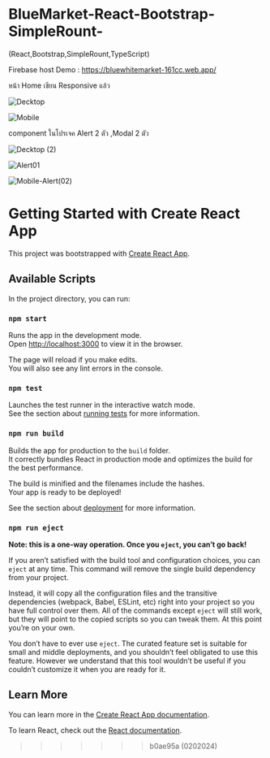 
# BlueMarket-React-Bootstrap-SimpleRount-
(React,Bootstrap,SimpleRount,TypeScript)



Firebase host 
Demo : https://bluewhitemarket-161cc.web.app/

หน้า Home เขียน Responsive แล้ว

![Decktop](https://github.com/KhunThynne/BlueMarket-React-Bootstrap-SimpleRount-/assets/88494232/19960cec-fc62-4a9e-b79e-fb66a3faaa80)


![Mobile](https://github.com/KhunThynne/BlueMarket-React-Bootstrap-SimpleRount-/assets/88494232/57f18171-3429-42e6-b4de-7a5eae176a87)



component ในโปรเจค Alert 2 ตัว ,Modal 2 ตัว

![Decktop (2)](https://github.com/KhunThynne/BlueMarket-React-Bootstrap-SimpleRount-/assets/88494232/b6911c15-a8a3-4f05-aa92-6e7ed8694f18)

![Alert01](https://github.com/KhunThynne/BlueMarket-React-Bootstrap-SimpleRount-/assets/88494232/76c80e3f-08cc-4a18-bc9e-7f49a9d191e6)

![Mobile-Alert(02)](https://github.com/KhunThynne/BlueMarket-React-Bootstrap-SimpleRount-/assets/88494232/c7064d18-1f19-4b7f-89e8-2cc445612c76)



# Getting Started with Create React App

This project was bootstrapped with [Create React App](https://github.com/facebook/create-react-app).

## Available Scripts

In the project directory, you can run:

### `npm start`

Runs the app in the development mode.\
Open [http://localhost:3000](http://localhost:3000) to view it in the browser.

The page will reload if you make edits.\
You will also see any lint errors in the console.

### `npm test`

Launches the test runner in the interactive watch mode.\
See the section about [running tests](https://facebook.github.io/create-react-app/docs/running-tests) for more information.

### `npm run build`

Builds the app for production to the `build` folder.\
It correctly bundles React in production mode and optimizes the build for the best performance.

The build is minified and the filenames include the hashes.\
Your app is ready to be deployed!

See the section about [deployment](https://facebook.github.io/create-react-app/docs/deployment) for more information.

### `npm run eject`

**Note: this is a one-way operation. Once you `eject`, you can’t go back!**

If you aren’t satisfied with the build tool and configuration choices, you can `eject` at any time. This command will remove the single build dependency from your project.

Instead, it will copy all the configuration files and the transitive dependencies (webpack, Babel, ESLint, etc) right into your project so you have full control over them. All of the commands except `eject` will still work, but they will point to the copied scripts so you can tweak them. At this point you’re on your own.

You don’t have to ever use `eject`. The curated feature set is suitable for small and middle deployments, and you shouldn’t feel obligated to use this feature. However we understand that this tool wouldn’t be useful if you couldn’t customize it when you are ready for it.

## Learn More

You can learn more in the [Create React App documentation](https://facebook.github.io/create-react-app/docs/getting-started).

To learn React, check out the [React documentation](https://reactjs.org/).
>>>>>>> b0ae95a (0202024)
